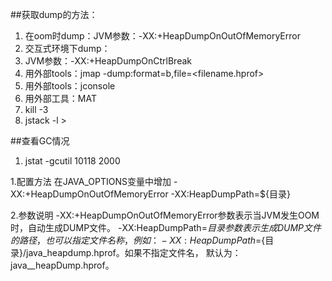 ##获取dump的方法：
1. 在oom时dump：JVM参数：-XX:+HeapDumpOnOutOfMemoryError
2. 交互式环境下dump：
1. JVM参数：-XX:+HeapDumpOnCtrlBreak
2. 用外部tools：jmap -dump:format=b,file=<filename.hprof> <pid>
3. 用外部tools：jconsole
4. 用外部工具：MAT
5. kill -3 <pid>
6. jstack -l <pid> > <dumpfile>

##查看GC情况
1. jstat  -gcutil 10118 2000


1.配置方法
在JAVA_OPTIONS变量中增加
-XX:+HeapDumpOnOutOfMemoryError  -XX:HeapDumpPath=${目录}

2.参数说明
-XX:+HeapDumpOnOutOfMemoryError参数表示当JVM发生OOM时，自动生成DUMP文件。
-XX:HeapDumpPath=${目录}参数表示生成DUMP文件的路径，也可以指定文件名称，
例如：-XX:HeapDumpPath=${目录}/java_heapdump.hprof。如果不指定文件名，
默认为：java_<pid>_<date>_<time>_heapDump.hprof。